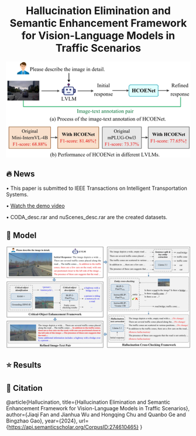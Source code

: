 <div style="text-align: center;">
  <h1>Hallucination Elimination and Semantic Enhancement Framework for Vision-Language Models in Traffic Scenarios</h1>
</div>

![Logo](images/label_coda+nuscenes_13.jpg)

## :fire: News
&#8226; This paper is submitted to IEEE Transactions on Intelligent Transportation Systems.

&#8226; [Watch the demo video](https://github.com/fjq-tongji/HCOENet/releases/download/demo/Video.Demo.mp4)

&#8226; CODA_desc.rar and nuScenes_desc.rar are the created datasets.


## :book: Model
![Logo](images/overall39.jpg)

## :star: Results

## :scroll: Citation
@article{Hallucination,
  title={Hallucination Elimination and Semantic Enhancement Framework for Vision-Language Models in Traffic Scenarios},
  author={Jiaqi Fan and Jianhua Wu and Hongqing Chu and Quanbo Ge and Bingzhao Gao},
  year={2024},
  url={https://api.semanticscholar.org/CorpusID:274610465}
}


